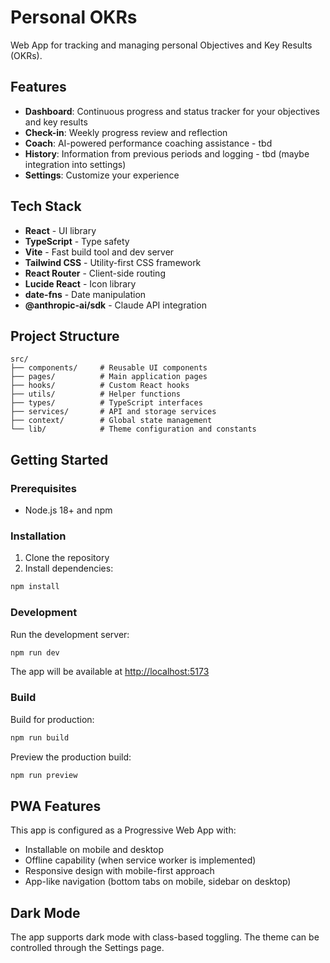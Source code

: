# Personal OKRs

Web App for tracking and managing personal Objectives and Key Results (OKRs).

## Features

- **Dashboard**: Continuous progress and status tracker for your objectives and key results 
- **Check-in**: Weekly progress review and reflection
- **Coach**: AI-powered performance coaching assistance - tbd
- **History**: Information from previous periods and logging - tbd (maybe integration into settings)
- **Settings**: Customize your experience

## Tech Stack

- **React** - UI library
- **TypeScript** - Type safety
- **Vite** - Fast build tool and dev server
- **Tailwind CSS** - Utility-first CSS framework
- **React Router** - Client-side routing
- **Lucide React** - Icon library
- **date-fns** - Date manipulation
- **@anthropic-ai/sdk** - Claude API integration

## Project Structure

```
src/
├── components/     # Reusable UI components
├── pages/          # Main application pages
├── hooks/          # Custom React hooks
├── utils/          # Helper functions
├── types/          # TypeScript interfaces
├── services/       # API and storage services
├── context/        # Global state management
└── lib/            # Theme configuration and constants
```

## Getting Started

### Prerequisites

- Node.js 18+ and npm

### Installation

1. Clone the repository
2. Install dependencies:

```bash
npm install
```

### Development

Run the development server:

```bash
npm run dev
```

The app will be available at [http://localhost:5173](http://localhost:5173)

### Build

Build for production:

```bash
npm run build
```

Preview the production build:

```bash
npm run preview
```

## PWA Features

This app is configured as a Progressive Web App with:
- Installable on mobile and desktop
- Offline capability (when service worker is implemented)
- Responsive design with mobile-first approach
- App-like navigation (bottom tabs on mobile, sidebar on desktop)

## Dark Mode

The app supports dark mode with class-based toggling. The theme can be controlled through the Settings page.


